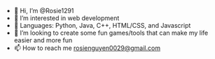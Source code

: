 - 👋 Hi, I’m @Rosie1291
- 👀 I’m interested in web development
- 🌱 Languages: Python, Java, C++, HTML/CSS, and Javascript
- 💞️ I’m looking to create some fun games/tools that can make my life easier and more fun
- 📫 How to reach me rosienguyen0029@gmail.com

<!---
Rosie1291/Rosie1291 is a ✨ special ✨ repository because its `README.md` (this file) appears on your GitHub profile.
You can click the Preview link to take a look at your changes.
--->
